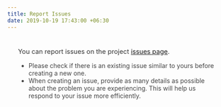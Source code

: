 ```yaml
---
title: Report Issues
date: 2019-10-19 17:43:00 +06:30
---
```


<div class="glass-card" style="padding: 1.5rem; margin-bottom: 1.2rem;">
  <span style="font-size: 1.05em; color: #333;">
    You can report issues on the project <a href="https://github.com/thantthet/keymagic/issues" target="_blank">issues page</a>.
  </span>
  <ul style="margin-top: 1em; color: #444;">
    <li>
      Please check if there is an existing issue similar to yours before creating a new one.
    </li>
    <li>
      When creating an issue, provide as many details as possible about the problem you are experiencing. This will help us respond to your issue more efficiently.
    </li>
  </ul>
</div>